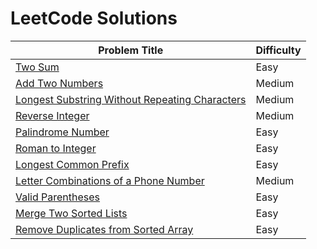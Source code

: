 # LeetCode Solutions

| Problem Title | Difficulty |
|      ---      |    ----    |
| [Two Sum](https://leetcode.com/problems/two-sum/)| Easy|
| [Add Two Numbers](https://leetcode.com/problems/add-two-numbers/)| Medium|
| [Longest Substring Without Repeating Characters](https://leetcode.com/problems/longest-substring-without-repeating-characters/)| Medium |
| [Reverse Integer](https://leetcode.com/problems/reverse-integer/)| Medium |
| [Palindrome Number](https://leetcode.com/problems/palindrome-number/)| Easy |
| [Roman to Integer](https://leetcode.com/problems/roman-to-integer/)| Easy |
| [Longest Common Prefix](https://leetcode.com/problems/longest-common-prefix/)| Easy |
| [Letter Combinations of a Phone Number](https://leetcode.com/problems/letter-combinations-of-a-phone-number/)| Medium |
| [Valid Parentheses](https://leetcode.com/problems/valid-parentheses/)| Easy |
| [Merge Two Sorted Lists](https://leetcode.com/problems/merge-two-sorted-lists/)| Easy |
| [Remove Duplicates from Sorted Array](https://leetcode.com/problems/remove-duplicates-from-sorted-array/)| Easy |
